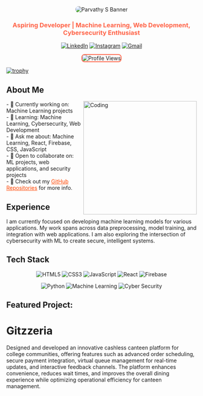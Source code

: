 <div align="center">
  <img src="https://via.placeholder.com/800x200.png?text=Parvathy+S" alt="Parvathy S Banner" style="border-radius: 8px;">
  
  <h3 style="color: #FF6347;">Aspiring Developer | Machine Learning, Web Development, Cybersecurity Enthusiast</h3>
  <p>
    <a href="https://www.linkedin.com/in/parvathy-s-770b40227?/"><img src="https://img.shields.io/badge/-LinkedIn-0077B5?style=for-the-badge&logo=Linkedin&logoColor=white" alt="LinkedIn"/></a>
    <a href="https://www.instagram.com/your-instagram-handle/"><img src="https://img.shields.io/badge/-Instagram-E4405F?style=for-the-badge&logo=Instagram&logoColor=white" alt="Instagram"/></a>
    <a href="mailto:parvathykaniyaparampil@gmail.com"><img src="https://img.shields.io/badge/-Gmail-D14836?style=for-the-badge&logo=Gmail&logoColor=white" alt="Gmail"/></a>
  </p>
  
  <img src="https://komarev.com/ghpvc/?username=ParvathyS1103&label=Profile%20views&color=0e75b6&style=flat" alt="Profile Views" style="border-radius: 8px; border: 2px solid #FF6347;" />
</div>

[![trophy](https://github-profile-trophy.vercel.app/?username=ParvathyS1103&title=Stars,Followers,Commits,Repositories,MultipleLang,PullRequest,Issues,PullRequestReview,Forks,Watchers,Gists,Contributions,Experience,Reviews&theme=onedark)](https://github.com/ryo-ma/github-profile-trophy)

## About Me
<img align="right" alt="Coding" width="300" src="https://media.giphy.com/media/qgQUggAC3Pfv687qPC/giphy.gif">
- 🔭 Currently working on: Machine Learning projects <br>
- 🌱 Learning: Machine Learning, Cybersecurity, Web Development <br>
- 💬 Ask me about: Machine Learning, React, Firebase, CSS, JavaScript <br>
- 👯 Open to collaborate on: ML projects, web applications, and security projects <br>
- 📝 Check out my <a href="https://github.com/ParvathyS1103" style="color: #FF4500;">GitHub Repositories</a> for more info.



## Experience
I am currently focused on developing machine learning models for various applications. My work spans across data preprocessing, model training, and integration with web applications. I am also exploring the intersection of cybersecurity with ML to create secure, intelligent systems.

## Tech Stack
<p align="center">
  <img src="https://img.shields.io/badge/HTML5-E34F26?style=for-the-badge&logo=html5&logoColor=white" alt="HTML5"/>
  <img src="https://img.shields.io/badge/CSS3-1572B6?style=for-the-badge&logo=css3&logoColor=white" alt="CSS3"/>
  <img src="https://img.shields.io/badge/JavaScript-F7DF1E?style=for-the-badge&logo=javascript&logoColor=black" alt="JavaScript"/>
  <img src="https://img.shields.io/badge/React-20232A?style=for-the-badge&logo=react&logoColor=61DAFB" alt="React"/>
  <img src="https://img.shields.io/badge/Firebase-FFCA28?style=for-the-badge&logo=firebase&logoColor=black" alt="Firebase"/>
</p>
<p align="center">
  <img src="https://img.shields.io/badge/Python-3776AB?style=for-the-badge&logo=python&logoColor=white" alt="Python"/>
  <img src="https://img.shields.io/badge/Machine%20Learning-4EA94B?style=for-the-badge&logo=python&logoColor=white" alt="Machine Learning"/>
  <img src="https://img.shields.io/badge/Cyber%20Security-000000?style=for-the-badge&logo=cyber-security&logoColor=white" alt="Cyber Security"/>
</p>

## Featured Project: 
# Gitzzeria
Designed and developed an innovative cashless canteen platform for college communities, offering features such as advanced order scheduling, secure payment integration, virtual queue management for real-time updates, and interactive feedback channels. The platform enhances convenience, reduces wait times, and improves the overall dining experience while optimizing operational efficiency for canteen management.


